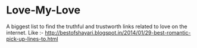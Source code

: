 # Love-My-Love
A biggest list to find the truthful and trustworth links related to love on the internet. Like :- http://bestofshayari.blogspot.in/2014/01/29-best-romantic-pick-up-lines-to.html
